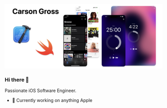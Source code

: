 ![iOS Apps](https://raw.githubusercontent.com/carsongro/carsongro/main/header.png)

### Hi there 👋

Passionate iOS Software Engineer.

- 🔭 Currently working on anything Apple
